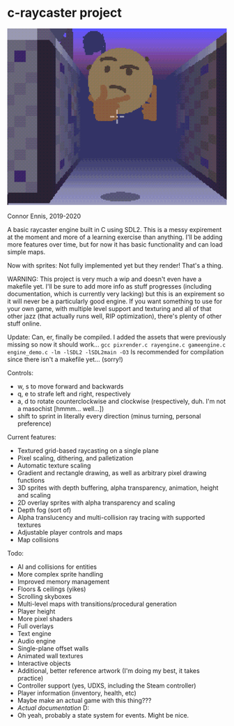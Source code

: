 # c-raycaster project

![Now with sprites!](image.png)

Connor Ennis, 2019-2020

A basic raycaster engine built in C using SDL2. This is a messy expirement at the moment and more of a learning exercise than anything. I'll be adding more features over time, but for now it has basic functionality and can load simple maps.

Now with sprites: Not fully implemented yet but they render! That's a thing.

WARNING: This project is very much a wip and doesn't even have a makefile yet. I'll be sure to add more info as stuff progresses (including documentation, which is currently very lacking) but this is an expirement so it will never be a particularly good engine. If you want something to use for your own game, with multiple level support and texturing and all of that other jazz (that actually runs well, RIP optimization), there's plenty of other stuff online.

Update: Can, er, finally be compiled. I added the assets that were previously missing so now it should work...
`gcc pixrender.c rayengine.c gameengine.c engine_demo.c -lm -lSDL2 -lSDL2main -O3`
Is recommended for compilation since there isn't a makefile yet... (sorry!)

Controls:
- w, s to move forward and backwards
- q, e to strafe left and right, respectively
- a, d to rotate counterclockwise and clockwise (respectively, duh. I'm not a masochist \[hmmm... well...\])
- shift to sprint in literally every direction (minus turning, personal preference)

Current features:
- Textured grid-based raycasting on a single plane
- Pixel scaling, dithering, and palletization
- Automatic texture scaling
- Gradient and rectangle drawing, as well as arbitrary pixel drawing functions
- 3D sprites with depth buffering, alpha transparency, animation, height and scaling
- 2D overlay sprites with alpha transparency and scaling
- Depth fog (sort of)
- Alpha translucency and multi-collision ray tracing with supported textures
- Adjustable player controls and maps
- Map collisions

Todo:
- AI and collisions for entities
- More complex sprite handling
- Improved memory management
- Floors & ceilings (yikes)
- Scrolling skyboxes
- Multi-level maps with transitions/procedural generation
- Player height
- More pixel shaders
- Full overlays
- Text engine
- Audio engine
- Single-plane offset walls
- Animated wall textures
- Interactive objects
- Additional, better reference artwork (I'm doing my best, it takes practice)
- Controller support (yes, UDXS, including the Steam controller)
- Player information (inventory, health, etc)
- Maybe make an actual game with this thing???
- *Actual documentation* D:
- Oh yeah, probably a state system for events. Might be nice.

